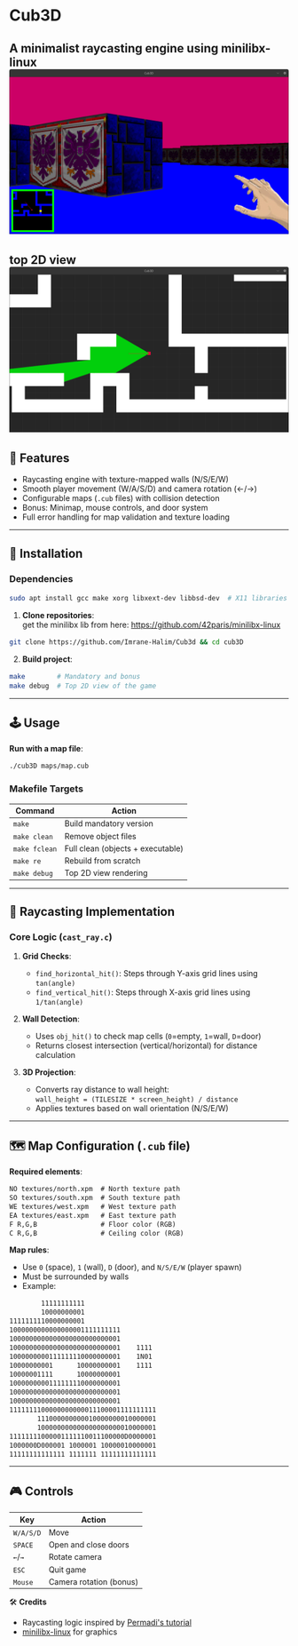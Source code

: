 # Cub3D  
**A minimalist raycasting engine using minilibx-linux**  
![Screenshot](screenshot.png)
---
**top 2D view**
![Screenshot](debug.png)
---

## 🚀 Features  
- Raycasting engine with texture-mapped walls (N/S/E/W)  
- Smooth player movement (W/A/S/D) and camera rotation (←/→)  
- Configurable maps (`.cub` files) with collision detection  
- Bonus: Minimap, mouse controls, and door system  
- Full error handling for map validation and texture loading  

---

## 🔧 Installation  

### Dependencies  
```bash  
sudo apt install gcc make xorg libxext-dev libbsd-dev  # X11 libraries for minilibx  
```

1. **Clone repositories**:  
get the minilibx lib from here: https://github.com/42paris/minilibx-linux 
```bash  
git clone https://github.com/Imrane-Halim/Cub3d && cd cub3D  
```

2. **Build project**:  
```bash  
make        # Mandatory and bonus
make debug  # Top 2D view of the game
```

---

## 🕹️ Usage  
**Run with a map file**:  
```bash  
./cub3D maps/map.cub  
```

### Makefile Targets  
| Command       | Action                             |  
|---------------|------------------------------------|  
| `make`        | Build mandatory version            |  
| `make clean`  | Remove object files                |  
| `make fclean` | Full clean (objects + executable)  |  
| `make re`     | Rebuild from scratch               |  
| `make debug`  | Top 2D view rendering              |  

---

## 📐 Raycasting Implementation  
### Core Logic (`cast_ray.c`)  
1. **Grid Checks**:  
   - `find_horizontal_hit()`: Steps through Y-axis grid lines using `tan(angle)`  
   - `find_vertical_hit()`: Steps through X-axis grid lines using `1/tan(angle)`  

2. **Wall Detection**:  
   - Uses `obj_hit()` to check map cells (`0`=empty, `1`=wall, `D`=door)  
   - Returns closest intersection (vertical/horizontal) for distance calculation  

3. **3D Projection**:  
   - Converts ray distance to wall height:  
     `wall_height = (TILESIZE * screen_height) / distance`  
   - Applies textures based on wall orientation (N/S/E/W)  

---

## 🗺️ Map Configuration (`.cub` file)  
**Required elements**:  
```text  
NO textures/north.xpm  # North texture path  
SO textures/south.xpm  # South texture path  
WE textures/west.xpm   # West texture path  
EA textures/east.xpm   # East texture path  
F R,G,B                # Floor color (RGB)  
C R,G,B                # Ceiling color (RGB)  
```  

**Map rules**:  
- Use `0` (space), `1` (wall), `D` (door), and `N/S/E/W` (player spawn)  
- Must be surrounded by walls  
- Example:  
```  
        11111111111
        10000000001
1111111110000000001
1000000000000000001111111111
1000000000000000000000000001
1000000000000000000000000001    1111
1000000000111111110000000001    1N01
10000000001      10000000001    1111
10000001111      10000000001
1000000000111111110000000001
1000000000000000000000000001
1000000000000000000000000001
1111111100000000000011100001111111111
       111000000000010000000010000001
       100000000000000000000010000001
11111111000001111110011100000D0000001
1000000D000001 1000001 10000010000001
11111111111111 1111111 11111111111111
```  

---

## 🎮 Controls  
| Key           | Action                 |  
|---------------|------------------------|  
| `W/A/S/D`     | Move                   |
| `SPACE`       | Open and close doors   |
| `←`/`→`       | Rotate camera          |  
| `ESC`         | Quit game              |  
| `Mouse`       | Camera rotation (bonus)|  


🛠️ **Credits**  
- Raycasting logic inspired by [Permadi's tutorial](https://permadi.com/1996/05/ray-casting-tutorial-table-of-contents/)  
- [minilibx-linux](https://github.com/42paris/minilibx-linux) for graphics  
